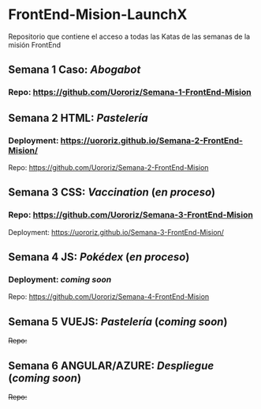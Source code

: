 # FrontEnd-Mision-LaunchX
Repositorio que contiene el acceso a todas las Katas de las semanas de la misión FrontEnd 

## Semana 1 **Caso: _Abogabot_**
### Repo: https://github.com/Uororiz/Semana-1-FrontEnd-Mision

## Semana 2 **HTML: _Pastelería_**
### Deployment: https://uororiz.github.io/Semana-2-FrontEnd-Mision/
Repo: https://github.com/Uororiz/Semana-2-FrontEnd-Mision


## Semana 3 **CSS: _Vaccination_** (*en proceso*)
### Repo: https://github.com/Uororiz/Semana-3-FrontEnd-Mision
Deployment: https://uororiz.github.io/Semana-3-FrontEnd-Mision/

## Semana 4 **JS: _Pokédex_** (*en proceso*)
### Deployment: *coming soon*
Repo: https://github.com/Uororiz/Semana-4-FrontEnd-Mision

## Semana 5 **VUEJS: _Pastelería_** (*coming soon*)
~~Repo:~~

## Semana 6 **ANGULAR/AZURE: _Despliegue_** (*coming soon*)
~~Repo:~~
